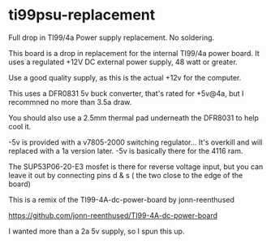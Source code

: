 # ti99psu-replacement
Full drop in TI99/4a Power supply replacement. No soldering.


This board is a drop in replacement for the internal TI99/4a power board.
It uses a regulated +12V DC external power supply, 48 watt or greater.

Use a good quality supply, as this is the actual +12v for the computer.

This uses a DFR0831 5v buck converter, that's rated for +5v@4a, but I recommned no more than 3.5a draw.

You should also use a 2.5mm thermal pad underneath the DFR8031 to help cool it.

-5v is provided with a v7805-2000 switching regulator... It's overkill and will replaced with a 1a version later.
-5v is basically there for the 4116 ram.

The SUP53P06-20-E3 mosfet is there for reverse voltage input, but you can leave it out by connecting pins d & s ( the two close to the edge of the board)

This is a remix of the TI99-4A-dc-power-board by jonn-reenthused

https://github.com/jonn-reenthused/TI99-4A-dc-power-board

I wanted more than a 2a 5v supply, so I spun this up.

